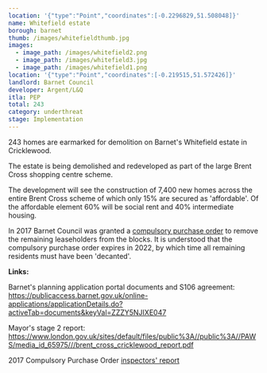 ```yaml
---
location: '{"type":"Point","coordinates":[-0.2296829,51.508048]}'
name: Whitefield estate
borough: barnet
thumb: /images/whitefieldthumb.jpg
images:
  - image_path: /images/whitefield2.png
  - image_path: /images/whitefield3.jpg
  - image_path: /images/whitefield1.png
location: '{"type":"Point","coordinates":[-0.219515,51.572426]}'
landlord: Barnet Council
developer: Argent/L&Q
itla: PEP
total: 243
category: underthreat
stage: Implementation
---
```

243 homes are earmarked for demolition on Barnet's Whitefield estate in Cricklewood. 

The estate is being demolished and redeveloped as part of the large Brent Cross shopping centre scheme.

The development will see the construction of 7,400 new homes across the entire Brent Cross scheme of which only 15% are secured as 'affordable'. Of the affordable element 60% will be social rent and 40% intermediate housing.

In 2017 Barnet Council was granted a [compulsory purchase order](/images/whitefieldcpo.pdf) to remove the remaining leaseholders from the blocks. It is understood that the compulsory purchase order expires in 2022, by which time all remaining residents must have been 'decanted'.

**Links:**

Barnet's planning application portal documents and S106 agreement: <https://publicaccess.barnet.gov.uk/online-applications/applicationDetails.do?activeTab=documents&keyVal=ZZZY5NJIXE047>

Mayor's stage 2 report: <https://www.london.gov.uk/sites/default/files/public%3A//public%3A//PAWS/media_id_65975///brent_cross_cricklewood_report.pdf>

2017 Compulsory Purchase Order [inspectors' report](/images/whitefieldcpo.pdf)
